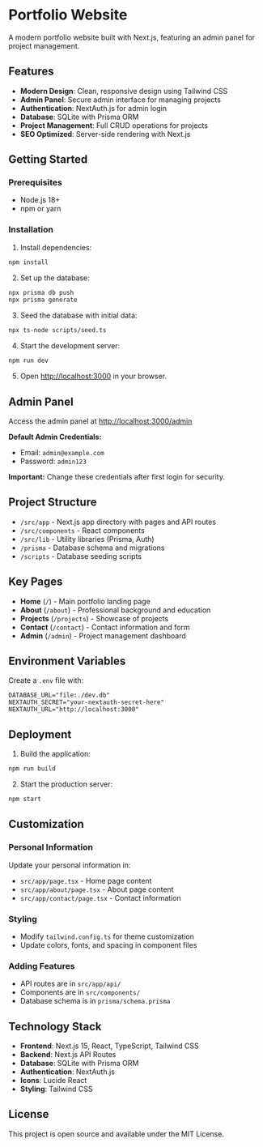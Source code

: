 # Portfolio Website

A modern portfolio website built with Next.js, featuring an admin panel for project management.

## Features

- **Modern Design**: Clean, responsive design using Tailwind CSS
- **Admin Panel**: Secure admin interface for managing projects
- **Authentication**: NextAuth.js for admin login
- **Database**: SQLite with Prisma ORM
- **Project Management**: Full CRUD operations for projects
- **SEO Optimized**: Server-side rendering with Next.js

## Getting Started

### Prerequisites

- Node.js 18+ 
- npm or yarn

### Installation

1. Install dependencies:
```bash
npm install
```

2. Set up the database:
```bash
npx prisma db push
npx prisma generate
```

3. Seed the database with initial data:
```bash
npx ts-node scripts/seed.ts
```

4. Start the development server:
```bash
npm run dev
```

5. Open [http://localhost:3000](http://localhost:3000) in your browser.

## Admin Panel

Access the admin panel at [http://localhost:3000/admin](http://localhost:3000/admin)

**Default Admin Credentials:**
- Email: `admin@example.com`
- Password: `admin123`

**Important:** Change these credentials after first login for security.

## Project Structure

- `/src/app` - Next.js app directory with pages and API routes
- `/src/components` - React components
- `/src/lib` - Utility libraries (Prisma, Auth)
- `/prisma` - Database schema and migrations
- `/scripts` - Database seeding scripts

## Key Pages

- **Home** (`/`) - Main portfolio landing page
- **About** (`/about`) - Professional background and education
- **Projects** (`/projects`) - Showcase of projects
- **Contact** (`/contact`) - Contact information and form
- **Admin** (`/admin`) - Project management dashboard

## Environment Variables

Create a `.env` file with:

```
DATABASE_URL="file:./dev.db"
NEXTAUTH_SECRET="your-nextauth-secret-here"
NEXTAUTH_URL="http://localhost:3000"
```

## Deployment

1. Build the application:
```bash
npm run build
```

2. Start the production server:
```bash
npm start
```

## Customization

### Personal Information
Update your personal information in:
- `src/app/page.tsx` - Home page content
- `src/app/about/page.tsx` - About page content
- `src/app/contact/page.tsx` - Contact information

### Styling
- Modify `tailwind.config.ts` for theme customization
- Update colors, fonts, and spacing in component files

### Adding Features
- API routes are in `src/app/api/`
- Components are in `src/components/`
- Database schema is in `prisma/schema.prisma`

## Technology Stack

- **Frontend**: Next.js 15, React, TypeScript, Tailwind CSS
- **Backend**: Next.js API Routes
- **Database**: SQLite with Prisma ORM
- **Authentication**: NextAuth.js
- **Icons**: Lucide React
- **Styling**: Tailwind CSS

## License

This project is open source and available under the MIT License.
